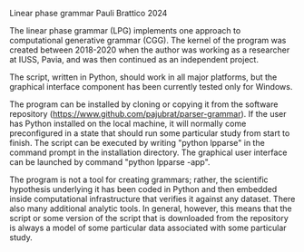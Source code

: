 Linear phase grammar
Pauli Brattico
2024

The linear phase grammar (LPG) implements one approach to computational generative grammar (CGG). The kernel of the program was created between 2018-2020 when the author was working as a researcher at IUSS, Pavia, and was then continued as an independent project.

The script, written in Python, should work in all major platforms, but the graphical interface component has been currently tested only for Windows.

The program can be installed by cloning or copying it from the software repository (https://www.github.com/pajubrat/parser-grammar). If the user has Python installed on the local machine, it will normally come preconfigured in a state that should run some particular study from start to finish. The script can be executed by writing "python lpparse" in the command prompt in the installation directory. The graphical user interface can be launched by command "python lpparse -app". 

The program is not a tool for creating grammars; rather, the scientific hypothesis underlying it has been coded in Python and then embedded inside computational infrastructure that verifies it against any dataset. There also many additional analytic tools. In general, however, this means that the script or some version of the script that is downloaded from the repository is always a model of some particular data associated with some particular study.

